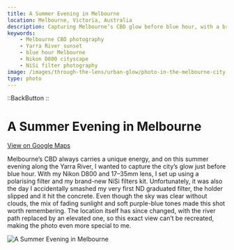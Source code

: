 ```yaml
---
title: A Summer Evening in Melbourne
location: Melbourne, Victoria, Australia
description: Capturing Melbourne’s CBD glow before blue hour, with a broken NiSi filter and an unforgettable riverside moment by the Yarra.
keywords:
    - Melbourne CBD photography
    - Yarra River sunset
    - blue hour Melbourne
    - Nikon D800 cityscape
    - NiSi filter photography
image: /images/through-the-lens/urban-glow/photo-in-the-melbourne-city.jpg
type: photo
---
```


::BackButton
::

# A Summer Evening in Melbourne

<a href="https://www.google.com/maps/search/?api=1&query=Melbourne+Panoramic+Skyline+View" target="_blank" rel="noopener noreferrer">View on Google Maps</a>

Melbourne’s CBD always carries a unique energy, and on this summer evening along the Yarra River, I wanted to capture the city’s glow just before blue hour. With my Nikon D800 and 17–35mm lens, I set up using a polarising filter and my brand-new NiSi filters kit. Unfortunately, it was also the day I accidentally smashed my very first ND graduated filter, the holder slipped and it hit the concrete. Even though the sky was clear without clouds, the mix of fading sunlight and soft purple-blue tones made this shot worth remembering. The location itself has since changed, with the river path replaced by an elevated one, so this exact view can’t be recreated, making the photo even more special to me.

![A Summer Evening in Melbourne](/images/through-the-lens/urban-glow/photo-in-the-melbourne-city.jpg)

<div class="mb-8"></div>
